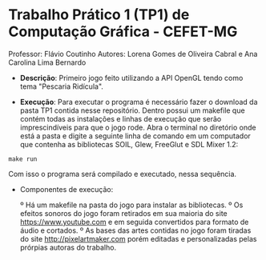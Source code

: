 # Trabalho Prático 1 (TP1) de Computação Gráfica - CEFET-MG

Professor: Flávio Coutinho
Autores: Lorena Gomes de Oliveira Cabral e Ana Carolina Lima Bernardo

* **Descrição**: Primeiro jogo feito utilizando a API OpenGL tendo como tema "Pescaria Ridícula".

* **Execução**: Para executar o programa é necessário fazer o download da pasta TP1 contida nesse repositório. Dentro possui um makefile que contém todas as instalações e linhas de execução que serão imprescindíveis para que o jogo rode. Abra o terminal no diretório onde está a pasta e digite a seguinte linha de comando em um computador que contenha as bibliotecas SOIL, Glew, FreeGlut e SDL Mixer 1.2:

```
make run
```
Com isso o programa será compilado e executado, nessa sequência. 

* Componentes de execução: 

  º Há um makefile na pasta do jogo para instalar as bibliotecas.
  º Os efeitos sonoros do jogo foram retirados em sua maioria do site https://www.youtube.com e em seguida convertidos para formato de áudio e cortados.
  º As bases das artes contidas no jogo foram tiradas do site http://pixelartmaker.com porém editadas e personalizadas pelas prórpias autoras do trabalho.


